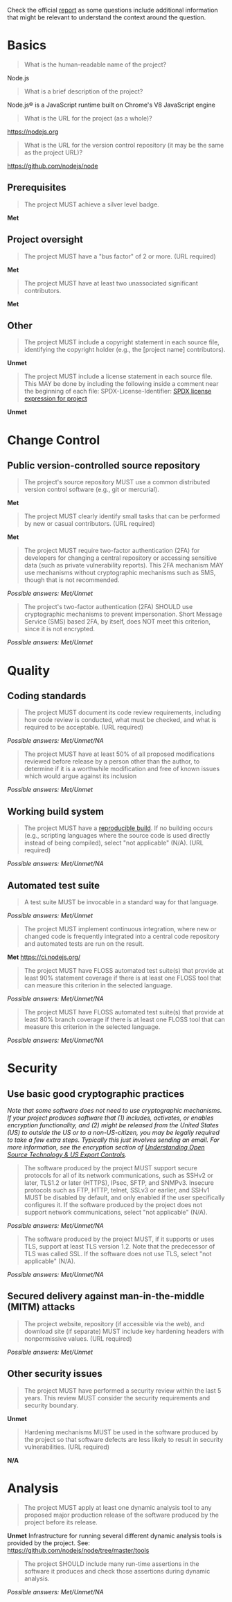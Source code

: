 Check the official [report](https://bestpractices.coreinfrastructure.org/en/projects/29?criteria_level=2) as some questions include additional information that might be relevant to understand the context around the question.


# Basics
> What is the human-readable name of the project?

Node.js

> What is a brief description of the project?

Node.js® is a JavaScript runtime built on Chrome's V8 JavaScript engine

> What is the URL for the project (as a whole)?

https://nodejs.org

> What is the URL for the version control repository (it may be the same as the project URL)?

https://github.com/nodejs/node

## Prerequisites

> The project MUST achieve a silver level badge.

**Met**


## Project oversight

> The project MUST have a "bus factor" of 2 or more. (URL required)

**Met**

> The project MUST have at least two unassociated significant contributors.

**Met**

## Other

> The project MUST include a copyright statement in each source file, identifying the copyright holder (e.g., the [project name] contributors).

**Unmet**

> The project MUST include a license statement in each source file. This MAY be done by including the following inside a comment near the beginning of each file: SPDX-License-Identifier: [SPDX license expression for project](https://spdx.dev/ids/#how)

**Unmet**

# Change Control

## Public version-controlled source repository

> The project's source repository MUST use a common distributed version control software (e.g., git or mercurial). 

**Met** 

> The project MUST clearly identify small tasks that can be performed by new or casual contributors. (URL required)

**Met**

> The project MUST require two-factor authentication (2FA) for developers for changing a central repository or accessing sensitive data (such as private vulnerability reports). This 2FA mechanism MAY use mechanisms without cryptographic mechanisms such as SMS, though that is not recommended.

_Possible answers: Met/Unmet_

> The project's two-factor authentication (2FA) SHOULD use cryptographic mechanisms to prevent impersonation. Short Message Service (SMS) based 2FA, by itself, does NOT meet this criterion, since it is not encrypted.

_Possible answers: Met/Unmet_

# Quality

## Coding standards

> The project MUST document its code review requirements, including how code review is conducted, what must be checked, and what is required to be acceptable. (URL required)

_Possible answers: Met/Unmet/NA_

> The project MUST have at least 50% of all proposed modifications reviewed before release by a person other than the author, to determine if it is a worthwhile modification and free of known issues which would argue against its inclusion

_Possible answers: Met/Unmet_

## Working build system

> The project MUST have a [reproducible build](https://reproducible-builds.org/). If no building occurs (e.g., scripting languages where the source code is used directly instead of being compiled), select "not applicable" (N/A). (URL required)

_Possible answers: Met/Unmet/NA_


## Automated test suite


> A test suite MUST be invocable in a standard way for that language.

_Possible answers: Met/Unmet_

> The project MUST implement continuous integration, where new or changed code is frequently integrated into a central code repository and automated tests are run on the result. 

**Met** 
https://ci.nodejs.org/

> The project MUST have FLOSS automated test suite(s) that provide at least 90% statement coverage if there is at least one FLOSS tool that can measure this criterion in the selected language. 

_Possible answers: Met/Unmet/NA_

> The project MUST have FLOSS automated test suite(s) that provide at least 80% branch coverage if there is at least one FLOSS tool that can measure this criterion in the selected language.

_Possible answers: Met/Unmet/NA_


# Security

## Use basic good cryptographic practices

_Note that some software does not need to use cryptographic mechanisms. If your project produces software that (1) includes, activates, or enables encryption functionality, and (2) might be released from the United States (US) to outside the US or to a non-US-citizen, you may be legally required to take a few extra steps. Typically this just involves sending an email. For more information, see the encryption section of [Understanding Open Source Technology & US Export Controls](https://www.linuxfoundation.org/resources/publications/understanding-us-export-controls-with-os-projects/)._

> The software produced by the project MUST support secure protocols for all of its network communications, such as SSHv2 or later, TLS1.2 or later (HTTPS), IPsec, SFTP, and SNMPv3. Insecure protocols such as FTP, HTTP, telnet, SSLv3 or earlier, and SSHv1 MUST be disabled by default, and only enabled if the user specifically configures it. If the software produced by the project does not support network communications, select "not applicable" (N/A).

_Possible answers: Met/Unmet/NA_


> The software produced by the project MUST, if it supports or uses TLS, support at least TLS version 1.2. Note that the predecessor of TLS was called SSL. If the software does not use TLS, select "not applicable" (N/A).

_Possible answers: Met/Unmet/NA_



## Secured delivery against man-in-the-middle (MITM) attacks

> The project website, repository (if accessible via the web), and download site (if separate) MUST include key hardening headers with nonpermissive values. (URL required)

_Possible answers: Met/Unmet_

## Other security issues

> The project MUST have performed a security review within the last 5 years. This review MUST consider the security requirements and security boundary.

**Unmet**

> Hardening mechanisms MUST be used in the software produced by the project so that software defects are less likely to result in security vulnerabilities. (URL required)

**N/A**


# Analysis

> The project MUST apply at least one dynamic analysis tool to any proposed major production release of the software produced by the project before its release.

**Unmet**
Infrastructure for running several different dynamic analysis tools is provided by the project. See: https://github.com/nodejs/node/tree/master/tools


> The project SHOULD include many run-time assertions in the software it produces and check those assertions during dynamic analysis.

_Possible answers: Met/Unmet/NA_
